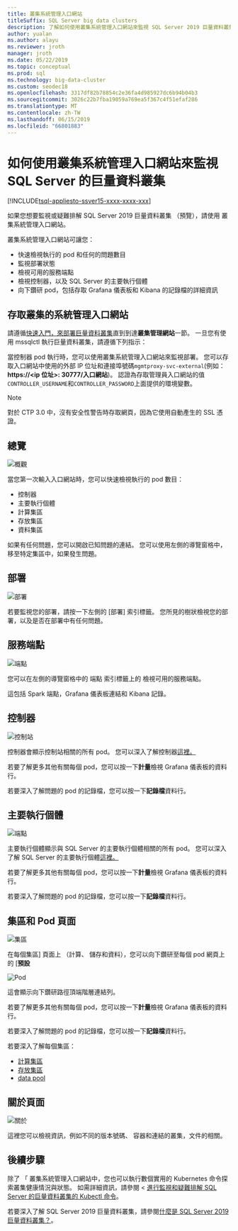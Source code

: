 ```yaml
---
title: 叢集系統管理入口網站
titleSuffix: SQL Server big data clusters
description: 了解如何使用叢集系統管理入口網站來監視 SQL Server 2019 巨量資料叢集 （預覽）。
author: yualan
ms.author: alayu
ms.reviewer: jroth
manager: jroth
ms.date: 05/22/2019
ms.topic: conceptual
ms.prod: sql
ms.technology: big-data-cluster
ms.custom: seodec18
ms.openlocfilehash: 3317df82b78854c2e36fa4d985927dc6b94b04b3
ms.sourcegitcommit: 3026c22b7fba19059a769ea5f367c4f51efaf286
ms.translationtype: MT
ms.contentlocale: zh-TW
ms.lasthandoff: 06/15/2019
ms.locfileid: "66801883"
---
```

# <a name="how-to-use-the-cluster-administration-portal-to-monitor-a-sql-server-big-data-cluster"></a>如何使用叢集系統管理入口網站來監視 SQL Server 的巨量資料叢集

[!INCLUDE[tsql-appliesto-ssver15-xxxx-xxxx-xxx](../includes/tsql-appliesto-ssver15-xxxx-xxxx-xxx.md)]

如果您想要監視或疑難排解 SQL Server 2019 巨量資料叢集 （預覽），請使用 叢集系統管理入口網站。

叢集系統管理入口網站可讓您：
- 快速檢視執行的 pod 和任何的問題數目
- 監視部署狀態
- 檢視可用的服務端點
- 檢視控制器，以及 SQL Server 的主要執行個體
- 向下鑽研 pod，包括存取 Grafana 儀表板和 Kibana 的記錄檔的詳細資訊

## <a name="access-the-cluster-administration-portal"></a>存取叢集的系統管理入口網站

請遵循[快速入門，來部署巨量資料叢集](quickstart-big-data-cluster-deploy.md)直到到達**叢集管理網站**一節。 一旦您有使用 mssqlctl 執行巨量資料叢集，請遵循下列指示：

當控制器 pod 執行時，您可以使用叢集系統管理入口網站來監視部署。 您可以存取入口網站中使用的外部 IP 位址和連接埠號碼`mgmtproxy-svc-external`(例如： **https://\<ip 位址\>: 30777/入口網站**)。 認證為存取管理員入口網站的值`CONTROLLER_USERNAME`和`CONTROLLER_PASSWORD`上面提供的環境變數。

> [!NOTE]
> 對於 CTP 3.0 中，沒有安全性警告時存取網頁，因為它使用自動產生的 SSL 憑證。

## <a name="overview"></a>總覽

![概觀](./media/cluster-admin-portal/portal-overview.png)

當您第一次輸入入口網站時，您可以快速檢視執行的 pod 數目：
- 控制器
- 主要執行個體
- 計算集區
- 存放集區
- 資料集區

如果有任何問題，您可以開啟已知問題的連結。 您可以使用左側的導覽窗格中，移至特定集區中，如果發生問題。

## <a name="deployment"></a>部署

![部署](./media/cluster-admin-portal/portal-deployment.png)

若要監視您的部署，請按一下左側的 [部署] 索引標籤。 您所見的樹狀檢視您的部署，以及是否在部署中有任何問題。

## <a name="service-endpoints"></a>服務端點

![端點](./media/cluster-admin-portal/portal-endpoints.png)

您可以在左側的導覽窗格中的 端點 索引標籤上的 檢視可用的服務端點。

這包括 Spark 端點，Grafana 儀表板連結和 Kibana 記錄。

## <a name="controller"></a>控制器

![控制站](./media/cluster-admin-portal/portal-controller.png)

控制器會顯示控制站相關的所有 pod。 您可以深入了解控制器[這裡。](concept-controller.md)

若要了解更多其他有關每個 pod，您可以按一下**計量**檢視 Grafana 儀表板的資料行。

若要深入了解問題的 pod 的記錄檔，您可以按一下**記錄檔**資料行。

## <a name="master-instance"></a>主要執行個體

![端點](./media/cluster-admin-portal/portal-master.png)

主要執行個體顯示與 SQL Server 的主要執行個體相關的所有 pod。 您可以深入了解 SQL Server 的主要執行個體[這裡。](concept-master-instance.md)

若要了解更多其他有關每個 pod，您可以按一下**計量**檢視 Grafana 儀表板的資料行。

若要深入了解問題的 pod 的記錄檔，您可以按一下**記錄檔**資料行。

## <a name="pool-and-pod-pages"></a>集區和 Pod 頁面

![集區](./media/cluster-admin-portal/portal-data-pool.png)

在每個集區] 頁面上 （計算、 儲存和資料），您可以向下鑽研至每個 pod 網頁上的 [**預設**

![Pod](./media/cluster-admin-portal/portal-data-default-pool.png)

這會顯示向下鑽研路徑頂端階層連結列。

若要了解更多其他有關每個 pod，您可以按一下**計量**檢視 Grafana 儀表板的資料行。

若要深入了解問題的 pod 的記錄檔，您可以按一下**記錄檔**資料行。

若要深入了解每個集區：
- [計算集區](concept-compute-pool.md)
- [存放集區](concept-storage-pool.md)
- [data pool](concept-data-pool.md)

## <a name="about-page"></a>關於頁面

![關於](./media/cluster-admin-portal/portal-about.png)

這裡您可以檢視資訊，例如不同的版本號碼、 容器和連結的叢集，文件的相關。

## <a name="next-steps"></a>後續步驟

除了 「 叢集系統管理入口網站中，您也可以執行數個實用的 Kubernetes 命令探索叢集健康情況與狀態。 如需詳細資訊，請參閱 <<c0> [ 進行監視和疑難排解 SQL Server 的巨量資料叢集的 Kubectl 命令](cluster-troubleshooting-commands.md)。

若要深入了解 SQL Server 2019 巨量資料叢集，請參閱[什麼是 SQL Server 2019 巨量資料叢集？](big-data-cluster-overview.md)。
